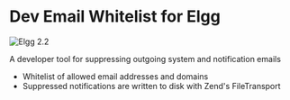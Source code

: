 Dev Email Whitelist for Elgg
============================
![Elgg 2.2](https://img.shields.io/badge/Elgg-2.2-orange.svg?style=flat-square)

A developer tool for suppressing outgoing system and notification emails

* Whitelist of allowed email addresses and domains
* Suppressed notifications are written to disk with Zend's FileTransport

